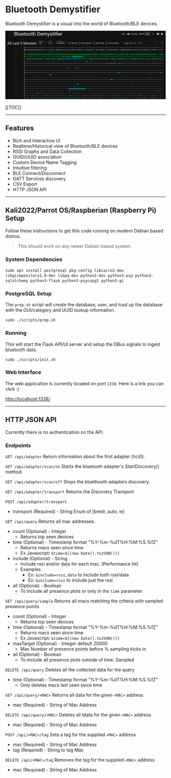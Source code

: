 # Bluetooth Demystifier
Bluetooth Demystifier is a visual into the world of Bluetooth/BLE devices.

![Screenshot](/ui/templates/dist/img/btdm_demo.png?raw=true "Bluetooth Demystifier Screenshot")

[[_TOC_]]

---

## Features

* Rich and Interactive UI
* Realtime/Historical view of Bluetooth/BLE devices
* RSSI Graphs and Data Collection
* OUID/UUID association
* Custom Device Name Tagging
* Intuitive filtering
* BLE Connect/Disconnect
* GATT Services discovery
* CSV Export
* HTTP JSON API


---
## Kali2022/Parrot OS/Raspberian (Raspberry Pi) Setup
Follow these instructions to get this code running on modern Debian based distros.

> This should work on any newer Debian based system.

### System Dependencies
```
sudo apt install postgresql pkg-config libcairo2-dev libgirepository1.0-dev libpq-dev python3-dev python3-pip python3-sqlalchemy python3-flask python3-psycopg2 python3-gi
```

### PostgreSQL Setup
The `prep.sh` script will create the database, user, and load up the database with the OUI/category and UUID lookup information.

```
sudo ./scripts/prep.sh
```

### Running
This will start the Flask API/UI server and setup the DBus signals to ingest bluetooth data.

```
sudo ./scripts/init.sh
```

### Web Interface
The web application is currently located on port `1338`. Here is a link you can click :)

[http://localhost:1338/](http://localhost:1338/)

---
## HTTP JSON API
Currently there is no authentication on the API.

### Endpoints

`GET /api/adapter` Return information about the first adapter (hci0).

`GET /api/adapter/scan/on` Starts the bluetooth adapter's StartDiscovery() method.

`GET /api/adapter/scan/off` Stops the bluethooth adapters discovery.

`GET /api/adapter/transport` Returns the Discovery Transport

`POST /api/adapter/transport`
* transport (Required) - String Enum of [bredr, auto, le]

`GET /api/query` Returns all mac addresses.
* count (Optional) - Integer
  * Returns top seen devices
* time (Optional) - Timestamp format "%Y-%m-%dT%H:%M:%S.%fZ"
  * Returns macs seen since time
  * Ex Javascript: `&time=${(new Date().toJSON())}`
* include (Optional) - String
  * Include rssi and/or data for each mac. (Performance hit)
  * Examples
    * Ex: `&include=rssi,data` to include both rssi/data
    * Ex: `&include=rssi` to include just the rssi
* all (Optional) - Boolean
  * To include all presence plots or only in the `time` parameter

`GET /api/query/sample` Returns all macs matching the criteria with sampled presence points
* count (Optional) - Integer
  * Returns top seen devices
* time (Optional) - Timestamp format "%Y-%m-%dT%H:%M:%S.%fZ"
  * Returns macs seen since time
  * Ex Javascript: `&time=${(new Date().toJSON())}`
* maxTarget (Optional) - Integer default 20000
  * Max Number of presence points before % sampling kicks in
* all (Optional) - Boolean
  * To include all presence plots outside of time. Sampled

`DELETE /api/query` Deletes all the collected data for the query
* time (Optional) - Timestamp format "%Y-%m-%dT%H:%M:%S.%fZ"
  * Only deletes macs last seen since time

`GET /api/query/<MAC>` Returns all data for the given `<MAC>` address
* mac (Required) - String of Mac Address

`DELETE /api/query/<MAC>` Deletes all tdata for the given `<MAC>` address
* mac (Required) - String of Mac Address

`POST /api/<MAC>/tag` Sets a tag for the supplied `<MAC>` address
* mac (Required) - String of Mac Address
* tag (Required) - String to tag Mac

`DELETE /api/<MAC>/tag` Removes the tag for the supplied `<MAC>` address
* mac (Required) - String of Mac Address
